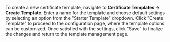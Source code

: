 To create a new certificate template, navigate to **Certificate Templates -> Create Template**. Enter a name for the template and choose default settings by selecting an option from the "Starter Template" dropdown. Click "Create Template" to proceed to the configuration page, where the template options can be customized. Once satisfied with the settings, click "Save" to finalize the changes and return to the template management page.
